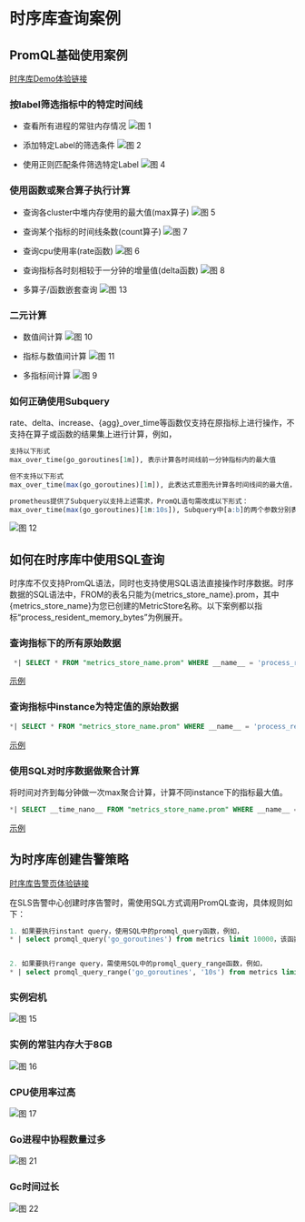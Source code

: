 # 时序库查询案例

## PromQL基础使用案例

[时序库Demo体验链接](https://sls.aliyun.com/doc/playground/demo.html?dest=/lognext/project/sls-mall/metric/sls-mall-k8s-metrics)

### 按label筛选指标中的特定时间线
- 查看所有进程的常驻内存情况
![图 1](/img/src/metrics/index/05fb22cee34c8397d46699269a74dc27714cd59547c16c5faeebb0aece8e2aed.png)  

- 添加特定Label的筛选条件
![图 2](/img/src/metrics/index/e8741a93df5684c44a49ad0967d7001dc7383bc3bfec19017eac77305b01ead0.png)  

- 使用正则匹配条件筛选特定Label
![图 4](/img/src/metrics/index/2aaf3d213e9904a56e78d5ba1485892e406de7fb4dbf8cfd9551f9de1bf29c5a.png)  



### 使用函数或聚合算子执行计算

- 查询各cluster中堆内存使用的最大值(max算子)
![图 5](/img/src/metrics/index/002a00481ef77359f03fefcdb93ea8a4cdecced4ff86083f4fa7b46de36041ac.png)

- 查询某个指标的时间线条数(count算子)
![图 7](/img/src/metrics/index/5b7277fec1a6a0abdd4441dbadd3ad3c71d6812ed85c0a8a9835b007cda22bda.png)  


- 查询cpu使用率(rate函数)
![图 6](/img/src/metrics/index/81d811e7ae5b0938dd3996c971352894a73ff013e18e7ae235301d8e28341105.png)  

- 查询指标各时刻相较于一分钟的增量值(delta函数)
![图 8](/img/src/metrics/index/25a0e3d1b02e4c624f03327dce50b00a8e86ad80baae9d3ccf574cfcb8fac504.png)  

- 多算子/函数嵌套查询
![图 13](/img/src/metrics/index/ad5f306026cf97974e12377a7c6c9a2b00aa5c650db0432ee6af4346f57af899.png)  



### 二元计算
- 数值间计算
![图 10](/img/src/metrics/index/387b5238762b791c1f30c5db1cc338a5e99476235754467041d66f325e1cf152.png)  


- 指标与数值间计算
![图 11](/img/src/metrics/index/54f35cbb7dee0203d88c4495a9c9a3681f6582f3d7d3d28e3c3b7d6201dd7316.png)  


- 多指标间计算
![图 9](/img/src/metrics/index/e0da93a0a7c78dc647442c69d130eee9c5844f14798ae946222e56a4ea25cd17.png)  



### 如何正确使用Subquery
rate、delta、increase、{agg}_over_time等函数仅支持在原指标上进行操作，不支持在算子或函数的结果集上进行计算，例如，
```SQL
支持以下形式
max_over_time(go_goroutines[1m]), 表示计算各时间线前一分钟指标内的最大值

但不支持以下形式
max_over_time(max(go_goroutines)[1m]), 此表达式意图先计算各时间线间的最大值，再从中选取前一分钟内的最大值。

prometheus提供了Subquery以支持上述需求，PromQL语句需改成以下形式：
max_over_time(max(go_goroutines)[1m:10s]), Subquery中[a:b]的两个参数分别表示range和step。
```

![图 12](/img/src/metrics/index/9e689d00ab784c0c0651872d5a99a90ae84e2f7045287b385abdc6cdb47ecdee.png)  




## 如何在时序库中使用SQL查询

时序库不仅支持PromQL语法，同时也支持使用SQL语法直接操作时序数据。时序数据的SQL语法中，FROM的表名只能为{metrics\_store\_name}.prom，其中{metrics\_store\_name}为您已创建的MetricStore名称。以下案例都以指标“process\_resident\_memory\_bytes”为例展开。

### 查询指标下的所有原始数据

```SQL
 *| SELECT * FROM "metrics_store_name.prom" WHERE __name__ = 'process_resident_memory_bytes' 
```  

[示例](https://sls.aliyun.com/doc/playground/demo.html?dest=/lognext/project/sls-mall/logsearch/sls-mall-k8s-metrics%3Fencode%3Dbase64%26queryString%3DKiB8IHNlbGVjdCAqIGZyb20gInNscy1tYWxsLWs4cy1tZXRyaWNzLnByb20iIHdoZXJlIF9fbmFtZV9fID0gJ3Byb2Nlc3NfcmVzaWRlbnRfbWVtb3J5X2J5dGVzJyBsaW1pdCBhbGw%3D%26metricStore%3Dtrue)

### 查询指标中instance为特定值的原始数据

```SQL
*| SELECT * FROM "metrics_store_name.prom" WHERE __name__ = 'process_resident_memory_bytes' and element_at(__labels__, 'instance')='172.20.0.143:8084' limit all
```

[示例](https://sls.aliyun.com/doc/playground/demo.html?dest=/lognext/project/sls-mall/logsearch/sls-mall-k8s-metrics%3Fencode%3Dbase64%26queryString%3DKiB8IHNlbGVjdCAqIGZyb20gInNscy1tYWxsLWs4cy1tZXRyaWNzLnByb20iIHdoZXJlIF9fbmFtZV9fID0gJ3Byb2Nlc3NfcmVzaWRlbnRfbWVtb3J5X2J5dGVzJyBhbmQgZWxlbWVudF9hdChfX2xhYmVsc19fLCAnaW5zdGFuY2UnKT0nMTcyLjIwLjAuMTQzOjgwODQnIGxpbWl0IGFsbA%3D%3D%26metricStore%3Dtrue)

### 使用SQL对时序数据做聚合计算

将时间对齐到每分钟做一次max聚合计算，计算不同instance下的指标最大值。
```SQL
*| SELECT __time_nano__ FROM "metrics_store_name.prom" WHERE __name__ = 'process_resident_memory_bytes' and element_at(__labels__, 'instance')='x-abcd'
```

[示例](https://sls.aliyun.com/doc/playground/demo.html?dest=/lognext/project/sls-mall/logsearch/sls-mall-k8s-metrics%3Fencode%3Dbase64%26queryString%3DKiB8IHNlbGVjdCAoX190aW1lX25hbm9fXyAtIF9fdGltZV9uYW5vX18gJSA2MDAwMDAwMCkvMTAwMDAwMC4wIGFzIHQgLCBlbGVtZW50X2F0KF9fbGFiZWxzX18sICdpbnN0YW5jZScpIGFzIGluc3RhbmNlLCBtYXgoX192YWx1ZV9fKSBhcyB2YWwgZnJvbSAic2xzLW1hbGwtazhzLW1ldHJpY3MucHJvbSIgd2hlcmUgX19uYW1lX18gPSAncHJvY2Vzc19yZXNpZGVudF9tZW1vcnlfYnl0ZXMnIGdyb3VwIGJ5IHQsIGluc3RhbmNlIGxpbWl0IGFsbA%3D%3D%26metricStore%3Dtrue)

## 为时序库创建告警策略

[时序库告警页体验链接](https://sls.aliyun.com/doc/playground/demo.html?dest=/lognext/project/sls-mall/alertcenter)

在SLS告警中心创建时序告警时，需使用SQL方式调用PromQL查询，具体规则如下：
```SQL
1. 如果要执行instant query，使用SQL中的promql_query函数，例如，
* | select promql_query('go_goroutines') from metrics limit 10000，该函数的参数表示PromQL语句。


2. 如果要执行range query，需使用SQL中的promql_query_range函数，例如，
* | select promql_query_range('go_goroutines', '10s') from metrics limit 10000，该函数中的第一个参数表示PromQL语句，第二个表示step步长。
```

### 实例宕机
![图 15](/img/src/metrics/index/a86bd353f969c166fbd831c2b8acf3c05e4b8f163482c9bd84ccc60fb41ea0ab.png)  


### 实例的常驻内存大于8GB
![图 16](/img/src/metrics/index/1d419fb62a6503a8b450921a8366e8bbcf265795f69e8917ccdd937d6361dc3e.png)  


### CPU使用率过高
![图 17](/img/src/metrics/index/3dee211e920216761b4f57d93c320625e7fa7d656dcd9af0f6e966bd2db1010f.png)  


### Go进程中协程数量过多
![图 21](/img/src/metrics/index/b9f3731e907e66e884904a11be7e3d1bde4ffbfb4410cbb2182656596663aca4.png)  


### Gc时间过长
![图 22](/img/src/metrics/index/85c98c9bd0a92a113483b4da005c0f71042f6f9a6af1ddbf774727c9146b5baa.png)  

